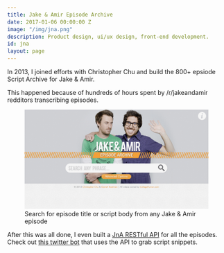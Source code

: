 ```yaml
---
title: Jake & Amir Episode Archive
date: 2017-01-06 00:00:00 Z
image: "/img/jna.png"
description: Product design, ui/ux design, front-end development.
id: jna
layout: page
---
```


In 2013, I joined efforts with Christopher Chu and build the 800+ epsiode Script Archive for Jake & Amir. 

This happened because of hundreds of hours spent by /r/jakeandamir redditors transcribing episodes.

<figure class="">
  <img src="/img/gifs/jna-1.gif" alt="">
  <figcaption>Search for episode title or script body from any Jake & Amir episode</figcaption>
</figure>

After this was all done, I even built a [JnA RESTful API](https://jnapi.gelato.io) for all the episodes. Check out [this twitter bot](https://twitter.com/leron_uh) that uses the API to grab script snippets. 

